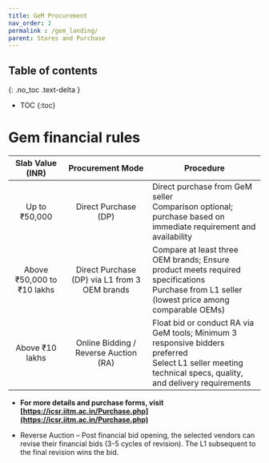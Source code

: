 ```yaml
---
title: GeM Procurement
nav_order: 2
permalink : /gem_landing/
parent: Stores and Purchase
---
```


## Table of contents
{: .no_toc .text-delta } 
* TOC
{:toc}

# Gem financial rules

| Slab Value (INR) | Procurement Mode | Procedure |
| :---: | :---: | ----- |
| Up to ₹50,000 | Direct Purchase (DP) | Direct purchase from GeM seller <br> Comparison optional; purchase based on immediate requirement and availability |
| Above ₹50,000 to ₹10 lakhs | Direct Purchase (DP) via L1 from 3 OEM brands | Compare at least three OEM brands; Ensure product meets required specifications <br> Purchase from L1 seller (lowest price among comparable OEMs) |
| Above ₹10 lakhs | Online Bidding / Reverse Auction (RA) | Float bid or conduct RA via GeM tools; Minimum 3 responsive bidders preferred <br> Select L1 seller meeting technical specs, quality, and delivery requirements |

* **For more details and purchase forms, visit [https://icsr.iitm.ac.in/Purchase.php](https://icsr.iitm.ac.in/Purchase.php)**

* Reverse Auction – Post financial bid opening, the selected vendors can revise their financial bids (3-5 cycles of revision). The L1 subsequent to the final revision wins the bid.
